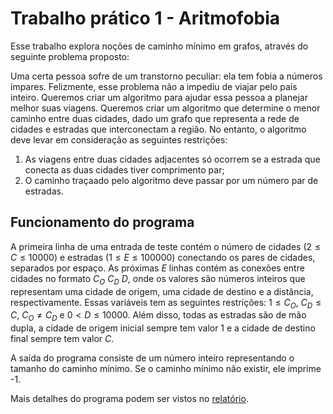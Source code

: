 # Trabalho prático 1 - Aritmofobia
Esse trabalho explora noções de caminho mínimo em grafos, através do seguinte problema proposto:

Uma certa pessoa sofre de um transtorno peculiar: ela tem fobia a números ímpares. Felizmente, esse problema não a impediu de viajar pelo país inteiro. Queremos criar um algoritmo para ajudar essa pessoa a planejar melhor suas viagens. Queremos criar um algoritmo que determine o menor caminho entre duas cidades, dado um grafo que representa a rede de cidades e estradas que interconectam a região. No entanto, o algoritmo deve levar em consideração as seguintes restrições:
1. As viagens entre duas cidades adjacentes só ocorrem se a estrada que conecta as duas cidades tiver comprimento par;
2. O caminho traçaado pelo algoritmo deve passar por um número par de estradas.

## Funcionamento do programa
A primeira linha de uma entrada de teste contém o número de cidades ($2\leq C\leq 10000$) e estradas ($1\leq E\leq 100000$) conectando os pares de cidades, separados por espaço.
As próximas $E$ linhas contém as conexões entre cidades no formato $C_O\ C_D\ D$, onde os valores são números inteiros que representam uma cidade de origem, uma cidade de destino e a distância, respectivamente. Essas variáveis tem as seguintes restrições: $1\leq C_O$, $C_D\leq C$, $C_O\neq C_D$ e $0\lt D\leq 10000$. Além disso, todas as estradas são de mão dupla, a cidade de origem inicial sempre tem valor 1 e a cidade de destino final sempre tem valor $C$.

A saída do programa consiste de um número inteiro representando o tamanho do caminho mínimo. Se o caminho mínimo não existir, ele imprime -1.

Mais detalhes do programa podem ser vistos no [relatório](relatorio.pdf).
